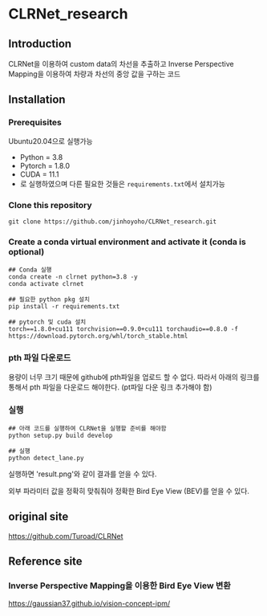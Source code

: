 # CLRNet_research


## Introduction
CLRNet을 이용하여 custom data의 차선을 추출하고 Inverse Perspective Mapping을 이용하여 차량과 차선의 중앙 값을 구하는 코드

## Installation

### Prerequisites
Ubuntu20.04으로 실행가능
- Python = 3.8 
- Pytorch = 1.8.0
- CUDA = 11.1
- 로 실행하였으며 다른 필요한 것들은 `requirements.txt`에서 설치가능


### Clone this repository
```Shell
git clone https://github.com/jinhoyoho/CLRNet_research.git
```

### Create a conda virtual environment and activate it (conda is optional)

```Shell
## Conda 실행
conda create -n clrnet python=3.8 -y
conda activate clrnet

## 필요한 python pkg 설치
pip install -r requirements.txt

## pytorch 및 cuda 설치
torch==1.8.0+cu111 torchvision==0.9.0+cu111 torchaudio==0.8.0 -f https://download.pytorch.org/whl/torch_stable.html
```

### pth 파일 다운로드
용량이 너무 크기 때문에 github에 pth파일을 업로드 할 수 없다.
따라서 아래의 링크를 통해서 pth 파일을 다운로드 해야한다.
(pt파일 다운 링크 추가해야 함)

### 실행
```Shell
## 아래 코드를 실행하여 CLRNet을 실행할 준비를 해야함
python setup.py build develop

## 실행
python detect_lane.py
```

실행하면 'result.png'와 같이 결과를 얻을 수 있다.

외부 파라미터 값을 정확히 맞춰줘야 정확한 Bird Eye View (BEV)를 얻을 수 있다.


## original site
https://github.com/Turoad/CLRNet

## Reference site
### Inverse Perspective Mapping을 이용한 Bird Eye View 변환
https://gaussian37.github.io/vision-concept-ipm/
